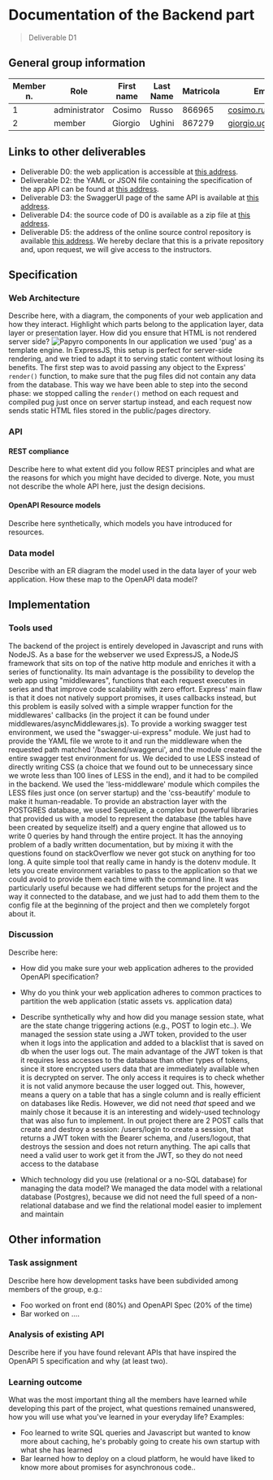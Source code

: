 # Documentation of the Backend part
> Deliverable D1
## General group information
| Member n. | Role | First name | Last Name | Matricola | Email address |
| --------- | ------------- | ---------- | --------- | --------- | --------------- |
| 1 | administrator | Cosimo | Russo | 866965 | cosimo.russo@mail.polimi.it |
| 2 | member | Giorgio | Ughini | 867279 | giorgio.ughini@mail.polimi.it |
## Links to other deliverables
- Deliverable D0: the web application is accessible at
[this address](https://papyro.tk).
- Deliverable D2: the YAML or JSON file containing the specification of the app
API can be found at [this address](https://papyro.tk/backend/spec.yaml).
- Deliverable D3: the SwaggerUI page of the same API is available at
[this address](https://papyro.tk/backend/swaggerui).
- Deliverable D4: the source code of D0 is available as a zip file at
[this address](https://papyro.tk/backend/app.zip).
- Deliverable D5: the address of the online source control repository is
available [this address](https://github.com/CosimoRusso/papyro). We hereby declare that this
is a private repository and, upon request, we will give access to the
instructors.
## Specification
### Web Architecture
Describe here, with a diagram, the components of your web application and how
they interact. Highlight which parts belong to the application layer, data layer
or presentation layer. How did you ensure that HTML is not rendered server side?
![Papyro components][papyro-components]
In our application we used 'pug' as a template engine. In ExpressJS, this setup is perfect for server-side rendering, and we tried to adapt it to serving static content without losing its benefits.
The first step was to avoid passing any object to the Express' `render()` function, to make sure that the pug files did not contain any data from the database. This way we have been able to step into the second phase: we stopped calling the `render()` method on each request and compiled pug just once on server startup instead, and each request now sends static HTML files stored in the public/pages directory.
### API
#### REST compliance
Describe here to what extent did you follow REST principles and what are the
reasons for which you might have decided to diverge. Note, you must not describe
the whole API here, just the design decisions.
#### OpenAPI Resource models
Describe here synthetically, which models you have introduced for resources.
### Data model
Describe with an ER diagram the model used in the data layer of your web
application. How these map to the OpenAPI data model?
## Implementation
### Tools used
The backend of the project is entirely developed in Javascript and runs with NodeJS.
As a base for the webserver we used ExpressJS, a NodeJS framework that sits on top of the native http module and enriches it with a series of functionality.
Its main advantage is the possibility to develop the web app using "middlewares", functions that each request executes in series and that improve code scalability with zero effort.
Express' main flaw is that it does not natively support promises, it uses callbacks instead, but this problem is easily solved with a simple wrapper function for the middlewares' callbacks (in the project it can be found under middlewares/asyncMiddlewares.js).
To provide a working swagger test environment, we used the "swagger-ui-express" module. We just had to provide the YAML file we wrote to it and run the middleware when the requested path matched '/backend/swaggerui', and the module created the entire swagger test environment for us.
We decided to use LESS instead of directly writing CSS (a choice that we found out to be unnecessary since we wrote less than 100 lines of LESS in the end), and it had to be compiled in the backend. We used the 'less-middleware' module which compiles the LESS files just once (on server startup) and the 'css-beautify' module to make it human-readable.
To provide an abstraction layer with the POSTGRES database, we used Sequelize, a complex but powerful libraries that provided us with a model to represent the database (the tables have been created by sequelize itself) and a query engine that allowed us to write 0 queries by hand through the entire project. It has the annoying problem of a badly written documentation, but by mixing it with the questions found on stackOverflow we never got stuck on anything for too long.
A quite simple tool that really came in handy is the dotenv module. It lets you create environment variables to pass to the application so that we could avoid to provide them each time with the command line. It was particularly useful because we had different setups for the project and the way it connected to the database, and we just had to add them them to the config file at the beginning of the project and then we completely forgot about it.
### Discussion
Describe here:
- How did you make sure your web application adheres to the provided OpenAPI
specification?

- Why do you think your web application adheres to common practices to partition
the web application (static assets vs. application data)
- Describe synthetically why and how did you manage session state, what are the
state change triggering actions (e.g., POST to login etc..).
We managed the session state using a JWT token, provided to the user when it logs into the application and added to a blacklist that is saved on db when the user logs out.
The main advantage of the JWT token is that it requires less accesses to the database than other types of tokens, since it store encrypted users data that are immediately available when it is decrypted on server. The only access it requires is to check whether it is not valid anymore because the user logged out. This, however, means a query on a table that has a single column and is really efficient on databases like Redis.
However, we did not need _that_ speed and we mainly chose it because it is an interesting and widely-used technology that was also fun to implement.
In out project there are 2 POST calls that create and destroy a session: /users/login to create a session, that returns a JWT token with the Bearer schema, and /users/logout, that destroys the session and does not return anything.
The api calls that need a valid user to work get it from the JWT, so they do not need access to the database
- Which technology did you use (relational or a no-SQL database) for managing
the data model?
We managed the data model with a relational database (Postgres), because we did not need the full speed of a non-relational database and we find the relational model easier to implement and maintain  
## Other information
### Task assignment
Describe here how development tasks have been subdivided among members of the
group, e.g.:
- Foo worked on front end (80%) and OpenAPI Spec (20% of the time)
- Bar worked on ....
### Analysis of existing API
Describe here if you have found relevant APIs that have inspired the OpenAPI
5
specification and why (at least two).
### Learning outcome
What was the most important thing all the members have learned while developing
this part of the project, what questions remained unanswered, how you will use
what you've learned in your everyday life?
Examples:
- Foo learned to write SQL queries and Javascript but wanted to know more about
caching, he's probably going to create his own startup with what she has
learned
- Bar learned how to deploy on a cloud platform, he would have liked to know
more about promises for asynchronous code..

[papyro-components]: https://papyro.tk/assets/img/Papyro_components.png